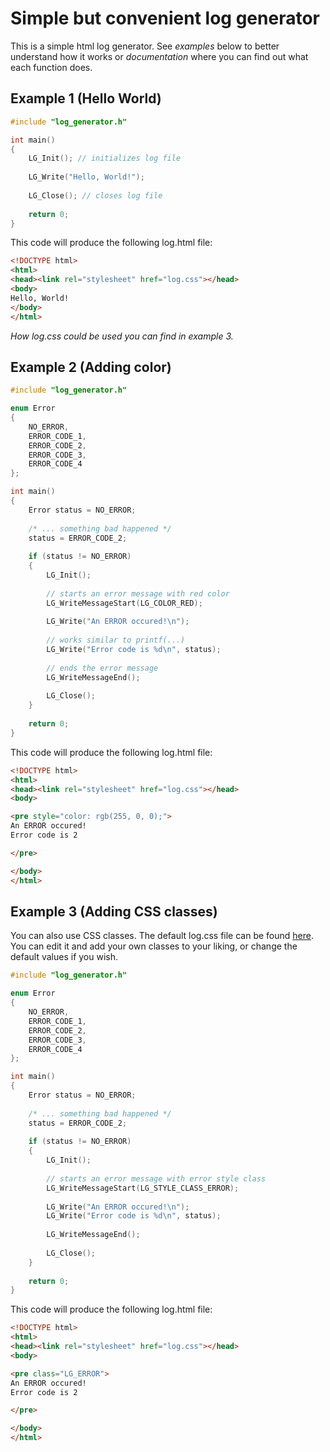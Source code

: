 # Simple but convenient log generator

This is a simple html log generator. See *examples* below to better understand how it works or *documentation* where you can find out what each function does.

## Example 1 (Hello World)

```c++
#include "log_generator.h"

int main()
{
    LG_Init(); // initializes log file
    
    LG_Write("Hello, World!");
    
    LG_Close(); // closes log file
    
    return 0;
}
```

This code will produce the following log.html file:

```html
<!DOCTYPE html>
<html>
<head><link rel="stylesheet" href="log.css"></head>
<body>
Hello, World!
</body>
</html>
```

*How log.css could be used you can find in example 3.*

## Example 2 (Adding color)

```c++
#include "log_generator.h"

enum Error
{
	NO_ERROR,
	ERROR_CODE_1,
	ERROR_CODE_2,
	ERROR_CODE_3,
	ERROR_CODE_4
};

int main()
{
	Error status = NO_ERROR;
	
	/* ... something bad happened */
	status = ERROR_CODE_2;
	
	if (status != NO_ERROR)
	{
		LG_Init(); 
    
		// starts an error message with red color
		LG_WriteMessageStart(LG_COLOR_RED);
		
		LG_Write("An ERROR occured!\n");
		
		// works similar to printf(...)
		LG_Write("Error code is %d\n", status); 
		
		// ends the error message
		LG_WriteMessageEnd();
		
		LG_Close(); 
    }
	
    return 0;
}
```

This code will produce the following log.html file:

```html
<!DOCTYPE html>
<html>
<head><link rel="stylesheet" href="log.css"></head>
<body>

<pre style="color: rgb(255, 0, 0);">
An ERROR occured!
Error code is 2

</pre>

</body>
</html>
```

## Example 3 (Adding CSS classes)

You can also use CSS classes. The default log.css file can be found [here](https://github.com/tralf-strues/log_generator/blob/master/res/log.css). You can edit it and add your own classes to your liking, or change the default values if you wish.

```c++
#include "log_generator.h"

enum Error
{
	NO_ERROR,
	ERROR_CODE_1,
	ERROR_CODE_2,
	ERROR_CODE_3,
	ERROR_CODE_4
};

int main()
{
	Error status = NO_ERROR;
	
	/* ... something bad happened */
	status = ERROR_CODE_2;
	
	if (status != NO_ERROR)
	{
		LG_Init(); 
    
		// starts an error message with error style class
		LG_WriteMessageStart(LG_STYLE_CLASS_ERROR);
		
		LG_Write("An ERROR occured!\n");
		LG_Write("Error code is %d\n", status); 
		
		LG_WriteMessageEnd();
		
		LG_Close(); 
    }
	
    return 0;
}
```

This code will produce the following log.html file:

```html
<!DOCTYPE html>
<html>
<head><link rel="stylesheet" href="log.css"></head>
<body>

<pre class="LG_ERROR">
An ERROR occured!
Error code is 2

</pre>

</body>
</html>
```




